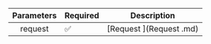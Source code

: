 | Parameters 	| Required           	| Description             	|
|:----------:	|--------------------	|-------------------------	|
| request    	| :white_check_mark: 	| [Request ](Request .md) 	|